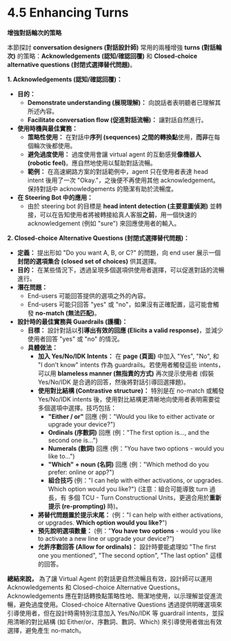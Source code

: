 # 4.5 Enhancing Turns

**增強對話輪次的策略**

本節探討 **conversation designers (對話設計師)** 常用的兩種增強 **turns (對話輪次)** 的策略：**Acknowledgements (認知/確認回覆)** 和 **Closed-choice alternative questions (封閉式選擇替代問題)**。

**1. Acknowledgements (認知/確認回覆)：**

- **目的：**
    - **Demonstrate understanding (展現理解)：** 向說話者表明聽者已理解其所述內容。
    - **Facilitate conversation flow (促進對話流暢)：** 讓對話自然進行。
- **使用時機與最佳實務：**
    - **策略性使用：** 在對話中**序列 (sequences) 之間的轉換點**使用，**而非**在每個輪次後都使用。
    - **避免過度使用：** 過度使用會讓 virtual agent 的互動感覺**像機器人 (robotic feel)**。應自然地使用以幫助對話流暢。
    - **範例：** 在高速網路方案的對話範例中，agent 只在使用者表達 head intent 後用了一次 "Okay."，之後便不再使用其他 acknowledgement。保持對話中 acknowledgements 的簡潔有助於流暢度。
- **在 Steering Bot 中的應用：**
    - 由於 steering bot 的目標是 **head intent detection (主要意圖偵測)** 並轉接，可以在告知使用者將被轉接給真人客服**之前**，用一個快速的 acknowledgement (例如 "sure") 來回應使用者的輸入。

**2. Closed-choice Alternative Questions (封閉式選擇替代問題)：**

- **定義：** 提出形如 "Do you want A, B, or C?" 的問題，向 end user 展示一個 **封閉的選項集合 (closed set of choices)** 供其選擇。
- **目的：** 在某些情況下，透過呈現多個選項供使用者選擇，可以促進對話的流暢進行。
- **潛在問題：**
    - End-users 可能回答提供的選項之外的內容。
    - End-users 可能只回答 "yes" 或 "no"，如果沒有正確配置，這可能會觸發 **no-match (無法匹配)**。
- **設計時的最佳實務與 Guardrails (護欄)：**
    - **目標：** 設計對話以**引導出有效的回應 (Elicits a valid response)**，並減少使用者回答 "yes" 或 "no" 的情況。
    - **具體做法：**
        - **加入 Yes/No/IDK Intents：** 在 **page (頁面)** 中加入 "Yes", "No", 和 "I don’t know" intents 作為 guardrails。若使用者觸發這些 intents，可以用 **blameless manner (無指責的方式)** 再次提示使用者 (假裝 Yes/No/IDK 是合適的回答，然後將對話引導回選擇題)。
        - **使用對比結構 (Contrastive structure)：** 特別是在 no-match 或觸發 Yes/No/IDK intents 後，使用對比結構更清晰地向使用者表明需要從多個選項中選擇。技巧包括：
            - **"Either / or"** 回應 (例："Would you like to either activate or upgrade your device?")
            - **Ordinals (序數詞)** 回應 (例："The first option is..., and the second one is...")
            - **Numerals (數詞)** 回應 (例："You have two options - would you like to...")
            - **"Which" + noun (名詞)** 回應 (例："Which method do you prefer: online or app?")
            - **組合技巧** (例："I can help with either activations, or upgrades. Which option would you like?") (注意：組合可能導致 turn 過長，有 多個 TCU - Turn Constructional Units，更適合用於**重新提示 (re-prompting)** 時)。
        - **將替代問題置於提示末尾：** (例："I can help with either activations, or upgrades. **Which option would you like?**")
        - **預先說明選項數量：** (例："**You have two options** - would you like to activate a new line or upgrade your device?")
        - **允許序數回答 (Allow for ordinals)：** 設計時要能處理如 "The first one you mentioned", "The second option", "The last option" 這樣的回答。

**總結來說，** 為了讓 Virtual Agent 的對話更自然流暢且有效，設計師可以運用 Acknowledgements 和 Closed-choice Alternative Questions。Acknowledgements 應在對話轉換點策略性地、簡潔地使用，以示理解並促進流暢，避免過度使用。Closed-choice Alternative Questions 透過提供明確選項來引導使用者，但在設計時需特別注意加入 Yes/No/IDK 等 guardrail intents，並採用清晰的對比結構 (如 Either/or、序數詞、數詞、Which) 來引導使用者做出有效選擇，避免產生 no-match。